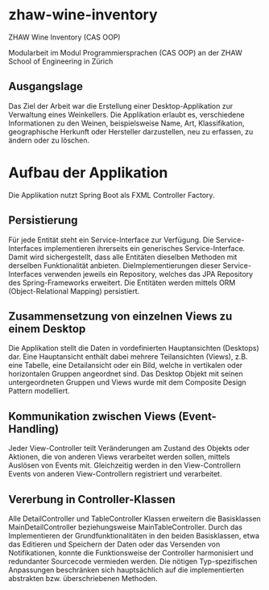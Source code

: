 # zhaw-wine-inventory
ZHAW Wine Inventory (CAS OOP)

Modularbeit im Modul Programmiersprachen (CAS OOP) an der ZHAW School of Engineering in Zürich

<h2>Ausgangslage</h2>

Das Ziel der Arbeit war die Erstellung einer Desktop-Applikation zur Verwaltung eines Weinkellers.
Die Applikation erlaubt es, verschiedene Informationen zu den Weinen, beispielsweise Name, Art,
Klassifikation, geographische Herkunft oder Hersteller darzustellen, neu zu erfassen, zu ändern
oder zu löschen.

<h1>Aufbau der Applikation</h2>

Die Applikation nutzt Spring Boot als FXML Controller Factory.

<h2>Persistierung</h2>

Für jede Entität steht ein Service-Interface zur Verfügung. Die Service-Interfaces implementieren ihrerseits 
ein generisches Service-Interface. Damit wird sichergestellt, dass alle Entitäten dieselben Methoden mit derselben
Funktionalität anbieten. DieImplementierungen dieser Service-Interfaces verwenden jeweils ein Repository,
welches das JPA Repository des Spring-Frameworks erweitert. Die Entitäten werden mittels ORM (Object-Relational Mapping) persistiert.

<h2>Zusammensetzung von einzelnen Views zu einem Desktop</h2>

Die Applikation stellt die Daten in vordefinierten Hauptansichten (Desktops) dar. Eine Hauptansicht enthält dabei mehrere
Teilansichten (Views), z.B. eine Tabelle, eine Detailansicht oder ein Bild, welche in vertikalen oder horizontalen Gruppen
angeordnet sind. Das Desktop Objekt mit seinen untergeordneten Gruppen und Views wurde mit dem Composite Design Pattern
modelliert.

<h2>Kommunikation zwischen Views (Event-Handling)</h2>

Jeder View-Controller teilt Veränderungen am Zustand des Objekts oder Aktionen, die von anderen Views verarbeitet
werden sollen, mittels Auslösen von Events mit. Gleichzeitig werden in den View-Controllern Events von anderen
View-Controllern registriert und verarbeitet.

<h2>Vererbung in Controller-Klassen</h2>

Alle DetailController und TableController Klassen erweitern die Basisklassen MainDetailController beziehungsweise MainTableController. Durch das Implementieren
der Grundfunktionalitäten in den beiden Basisklassen, etwa das Editieren und Speichern der Daten oder das Versenden von
Notifikationen, konnte die Funktionsweise der Controller harmonisiert und redundanter Sourcecode
vermieden werden. Die nötigen Typ-spezifischen Anpassungen beschränken sich hauptsächlich
auf die implementierten abstrakten bzw. überschriebenen Methoden.
